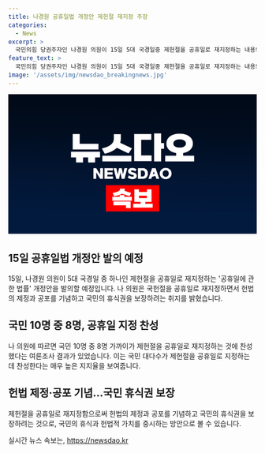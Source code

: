 ```yaml
---
title: 나경원 공휴일법 개정안 제헌절 재지정 주장
categories:
  - News
excerpt: >
  국민의힘 당권주자인 나경원 의원이 15일 5대 국경일중 제헌절을 공휴일로 재지정하는 내용의 ‘공휴일법’ 개정안을 발의할 예정이다. 이에 대해 국민 10명 중 8명이 공휴일 지정에 찬성하며, 제헌절의 의미를 회복하고 국민의 휴식권을 보장하고자 한다. 이는 헌법 가치의 중요성을 강조하고 동시에 정치적인 의도가 깔린 법안으로 해석되고 있다.
feature_text: >
  국민의힘 당권주자인 나경원 의원이 15일 5대 국경일중 제헌절을 공휴일로 재지정하는 내용의 ‘공휴일법’ 개정안을 발의할 예정이다. 이에 대해 국민 10명 중 8명이 공휴일 지정에 찬성하며, 제헌절의 의미를 회복하고 국민의 휴식권을 보장하고자 한다. 이는 헌법 가치의 중요성을 강조하고 동시에 정치적인 의도가 깔린 법안으로 해석되고 있다.
image: '/assets/img/newsdao_breakingnews.jpg'
---
```


<p><img src="/assets/img/newsdao_breakingnews.jpg" alt="ranknews 속보" /></p>

<h2 data-ke-size="size26">15일 공휴일법 개정안 발의 예정</h2>

<p data-ke-size="size16">15일, 나경원 의원이 5대 국경일 중 하나인 제헌절을 공휴일로 재지정하는 '공휴일에 관한 법률' 개정안을 발의할 예정입니다. 나 의원은 국헌절을 공휴일로 재지정하면서 헌법의 제정과 공포를 기념하고 국민의 휴식권을 보장하려는 취지를 밝혔습니다.</p>

<h2 data-ke-size="size26">국민 10명 중 8명, 공휴일 지정 찬성</h2>

<p data-ke-size="size16">나 의원에 따르면 국민 10명 중 8명 가까이가 제헌절을 공휴일로 재지정하는 것에 찬성했다는 여론조사 결과가 있었습니다. 이는 국민 대다수가 제헌절을 공휴일로 지정하는 데 찬성한다는 매우 높은 지지율을 보여줍니다.</p>

<h2 data-ke-size="size26">헌법 제정·공포 기념…국민 휴식권 보장</h2>

<p data-ke-size="size16">제헌절을 공휴일로 재지정함으로써 헌법의 제정과 공포를 기념하고 국민의 휴식권을 보장하려는 것으로, 국민의 휴식과 헌법적 가치를 중시하는 방안으로 볼 수 있습니다.</p>
실시간 뉴스 속보는, <a href="https://newsdao.kr" rel="dofollow">https://newsdao.kr</a>


